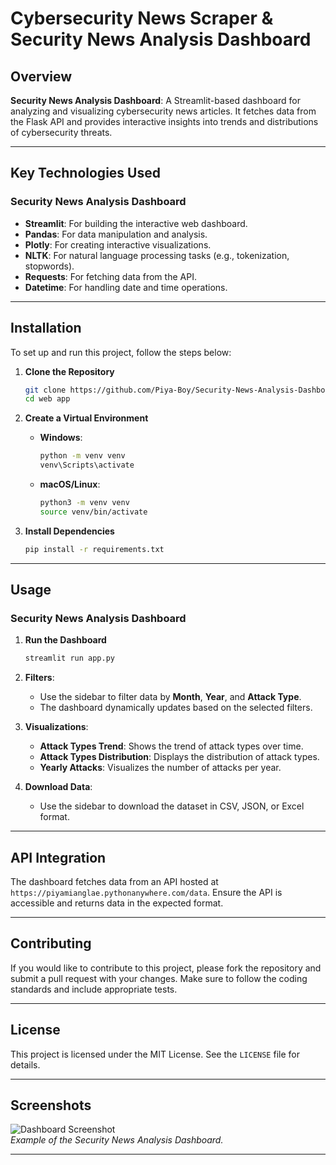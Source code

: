 
# Cybersecurity News Scraper & Security News Analysis Dashboard

## Overview
**Security News Analysis Dashboard**: A Streamlit-based dashboard for analyzing and visualizing cybersecurity news articles. It fetches data from the Flask API and provides interactive insights into trends and distributions of cybersecurity threats.

---

## Key Technologies Used
### Security News Analysis Dashboard
- **Streamlit**: For building the interactive web dashboard.
- **Pandas**: For data manipulation and analysis.
- **Plotly**: For creating interactive visualizations.
- **NLTK**: For natural language processing tasks (e.g., tokenization, stopwords).
- **Requests**: For fetching data from the API.
- **Datetime**: For handling date and time operations.

---

## Installation

To set up and run this project, follow the steps below:

1. **Clone the Repository**

   ```sh
   git clone https://github.com/Piya-Boy/Security-News-Analysis-Dashboard.git
   cd web app
   ```

2. **Create a Virtual Environment**

   - **Windows**:
     ```sh
     python -m venv venv
     venv\Scripts\activate
     ```
   
   - **macOS/Linux**:
     ```sh
     python3 -m venv venv
     source venv/bin/activate
     ```

3. **Install Dependencies**

   ```sh
   pip install -r requirements.txt
   ```


---

## Usage
### Security News Analysis Dashboard
1. **Run the Dashboard**
   ```sh
   streamlit run app.py
   ```

2. **Filters**:
   - Use the sidebar to filter data by **Month**, **Year**, and **Attack Type**.
   - The dashboard dynamically updates based on the selected filters.

3. **Visualizations**:
   - **Attack Types Trend**: Shows the trend of attack types over time.
   - **Attack Types Distribution**: Displays the distribution of attack types.
   - **Yearly Attacks**: Visualizes the number of attacks per year.

4. **Download Data**:
   - Use the sidebar to download the dataset in CSV, JSON, or Excel format.

---

## API Integration

The dashboard fetches data from an API hosted at `https://piyamianglae.pythonanywhere.com/data`. Ensure the API is accessible and returns data in the expected format.

---

## Contributing

If you would like to contribute to this project, please fork the repository and submit a pull request with your changes. Make sure to follow the coding standards and include appropriate tests.

---

## License

This project is licensed under the MIT License. See the `LICENSE` file for details.

---

## Screenshots

![Dashboard Screenshot](https://img5.pic.in.th/file/secure-sv1/logos02edf0d066b19226.png)  
*Example of the Security News Analysis Dashboard.*

---
